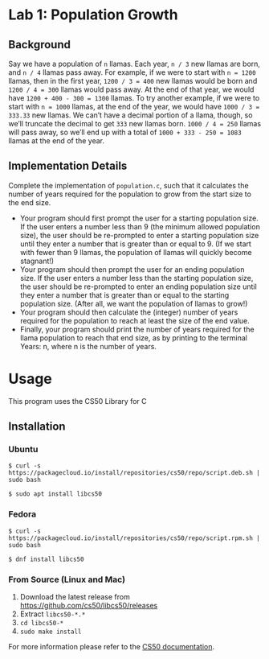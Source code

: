 # Lab 1: Population Growth

## Background

Say we have a population of `n` llamas. Each year, `n / 3` new llamas are born, and `n / 4` llamas pass away.
For example, if we were to start with `n = 1200` llamas, then in the first year, `1200 / 3 = 400` new llamas would be born and `1200 / 4 = 300` llamas would pass away. At the end of that year, we would have `1200 + 400 - 300 = 1300` llamas.
To try another example, if we were to start with `n = 1000` llamas, at the end of the year, we would have `1000 / 3 = 333.33` new llamas. We can’t have a decimal portion of a llama, though, so we’ll truncate the decimal to get `333` new llamas born. `1000 / 4 = 250` llamas will pass away, so we’ll end up with a total of `1000 + 333 - 250 = 1083` llamas at the end of the year.

## Implementation Details
Complete the implementation of `population.c`, such that it calculates the number of years required for the population to grow from the start size to the end size.

- Your program should first prompt the user for a starting population size.
If the user enters a number less than 9 (the minimum allowed population size), the user should be re-prompted to enter a starting population size until they enter a number that is greater than or equal to 9. (If we start with fewer than 9 llamas, the population of llamas will quickly become stagnant!)
- Your program should then prompt the user for an ending population size.
If the user enters a number less than the starting population size, the user should be re-prompted to enter an ending population size until they enter a number that is greater than or equal to the starting population size. (After all, we want the population of llamas to grow!)
- Your program should then calculate the (integer) number of years required for the population to reach at least the size of the end value.
- Finally, your program should print the number of years required for the llama population to reach that end size, as by printing to the terminal Years: n, where n is the number of years.


# Usage 

This program uses the CS50 Library for C

## Installation 

### Ubuntu 

`$ curl -s https://packagecloud.io/install/repositories/cs50/repo/script.deb.sh | sudo bash`

`$ sudo apt install libcs50`

### Fedora

`$ curl -s https://packagecloud.io/install/repositories/cs50/repo/script.rpm.sh | sudo bash`

`$ dnf install libcs50`

### From Source (Linux and Mac)

1. Download the latest release from https://github.com/cs50/libcs50/releases
2. Extract `libcs50-*.*`
3. `cd libcs50-*`
4. `sudo make install`


For more information please refer to the [CS50 documentation](https://cs50.readthedocs.io/libraries/cs50/c/).
